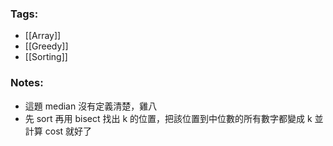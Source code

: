 ### Tags:
- [[Array]]
- [[Greedy]]
- [[Sorting]]
### Notes:
- 這題 median 沒有定義清楚，雞八
- 先 sort 再用 bisect 找出 k 的位置，把該位置到中位數的所有數字都變成 k 並計算 cost 就好了